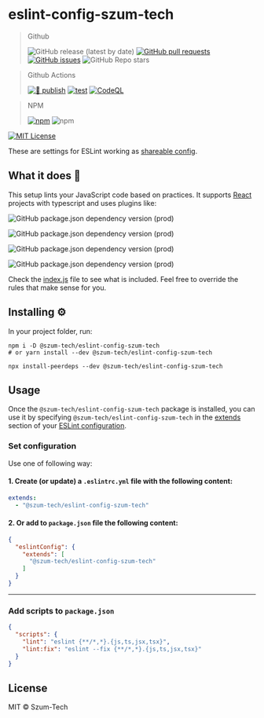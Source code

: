 # eslint-config-szum-tech

> Github
>
>![GitHub release (latest by date)](https://img.shields.io/github/v/release/JanSzewczyk/eslint-config-szum-tech)
[![GitHub pull requests](https://img.shields.io/github/issues-pr/JanSzewczyk/eslint-config-szum-tech)](https://github.com/JanSzewczyk/eslint-config-szum-tech/pulls)
[![GitHub issues](https://img.shields.io/github/issues/JanSzewczyk/eslint-config-szum-tech)](https://github.com/JanSzewczyk/eslint-config-szum-tech/issues)
![GitHub Repo stars](https://img.shields.io/github/stars/JanSzewczyk/eslint-config-szum-tech?style=social)

> Github Actions
>
>[![🚀 publish](https://github.com/JanSzewczyk/eslint-config-szum-tech/actions/workflows/publish.yml/badge.svg?branch=main)](https://github.com/JanSzewczyk/eslint-config-szum-tech/actions/workflows/publish.yml)
[![test](https://github.com/JanSzewczyk/eslint-config-szum-tech/actions/workflows/test.yml/badge.svg?branch=main)](https://github.com/JanSzewczyk/eslint-config-szum-tech/actions/workflows/test.yml)
[![CodeQL](https://github.com/JanSzewczyk/eslint-config-szum-tech/actions/workflows/codeql.yml/badge.svg?branch=main)](https://github.com/JanSzewczyk/eslint-config-szum-tech/actions/workflows/codeql.yml)


> NPM
>
>[![npm](https://img.shields.io/npm/v/@szum-tech/eslint-config-szum-tech)](https://www.npmjs.com/package/@szum-tech/eslint-config-szum-tech)
![npm](https://img.shields.io/npm/dm/@szum-tech/eslint-config-szum-tech)

[![MIT License](https://img.shields.io/badge/license-MIT-red.svg?style=flat)](https://github.com/JanSzewczyk/eslint-config-szum-tech/blob/main/LICENSE)

These are settings for ESLint working
as [shareable config](http://eslint.org/docs/developer-guide/shareable-configs.html).

## What it does 🤔

This setup lints your JavaScript code based on practices. It supports [React](https://reactjs.org/) projects with
typescript and uses plugins like:

![GitHub package.json dependency version (prod)](https://img.shields.io/github/package-json/dependency-version/JanSzewczyk/eslint-config-szum-tech/eslint-plugin-import)

![GitHub package.json dependency version (prod)](https://img.shields.io/github/package-json/dependency-version/JanSzewczyk/eslint-config-szum-tech/eslint-plugin-jest)

![GitHub package.json dependency version (prod)](https://img.shields.io/github/package-json/dependency-version/JanSzewczyk/eslint-config-szum-tech/eslint-plugin-react)

![GitHub package.json dependency version (prod)](https://img.shields.io/github/package-json/dependency-version/JanSzewczyk/eslint-config-szum-tech/eslint-plugin-react-hooks)

Check the [index.js](https://github.com/JanSzewczyk/eslint-config-szum-tech/blob/main/index.js) file to see what is
included. Feel free to override the rules that make sense for you.

## Installing ⚙️

In your project folder, run:

```
npm i -D @szum-tech/eslint-config-szum-tech 
# or yarn install --dev @szum-tech/eslint-config-szum-tech

npx install-peerdeps --dev @szum-tech/eslint-config-szum-tech
```

## Usage

Once the `@szum-tech/eslint-config-szum-tech` package is installed, you can use it by specifying
`@szum-tech/eslint-config-szum-tech` in
the [extends](https://eslint.org/docs/user-guide/configuring/#extending-configuration-files)
section of your [ESLint configuration](https://eslint.org/docs/user-guide/configuring/).

### Set configuration

Use one of following way:

#### 1. Create (or update) a `.eslintrc.yml` file with the following content:

```yaml
extends:
  - "@szum-tech/eslint-config-szum-tech"
```

#### 2. Or add to `package.json` file the following content:

```json
{
  "eslintConfig": {
    "extends": [
      "@szum-tech/eslint-config-szum-tech"
    ]
  }
}
```

---

### Add scripts to `package.json`

```json
{
  "scripts": {
    "lint": "eslint {**/*,*}.{js,ts,jsx,tsx}",
    "lint:fix": "eslint --fix {**/*,*}.{js,ts,jsx,tsx}"
  }
}
```

## License

MIT © Szum-Tech